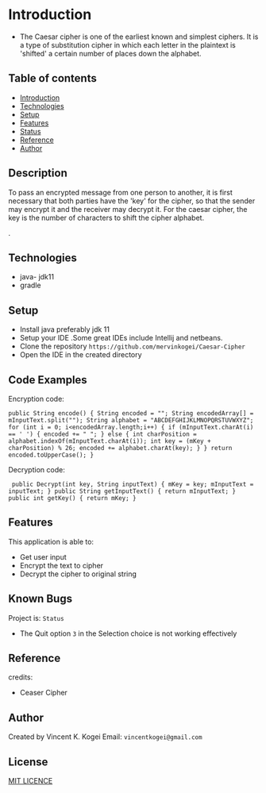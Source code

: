 #  Introduction
* The Caesar cipher is one of the earliest known and simplest ciphers. It is a type of substitution cipher in which each letter in the plaintext is 'shifted' a certain number of places down the alphabet.


## Table of contents
* [Introduction](#introduction)
* [Technologies](#technologies)
* [Setup](#setup)
* [Features](#features)
* [Status](#status)
* [Reference](#Reference)
* [Author](#Author)

## Description

To pass an encrypted message from one person to another, it is first necessary that both parties have the 'key' for the cipher, so that the sender may encrypt it and the receiver may decrypt it. For the caesar cipher, the key is the number of characters to shift the cipher alphabet.

. 


## Technologies
* java- jdk11
* gradle

## Setup
* Install java preferably jdk 11
* Setup your IDE .Some great IDEs include Intellij and  netbeans.
* Clone the repository `https://github.com/mervinkogei/Caesar-Cipher`
* Open the IDE in the created directory
## Code Examples
Encryption code:

`public String encode()
     {
         String encoded = "";
         String encodedArray[] = mInputText.split("");
         String alphabet = "ABCDEFGHIJKLMNOPQRSTUVWXYZ";
         for (int i = 0; i<encodedArray.length;i++)
         {
             if (mInputText.charAt(i) == ' ')
             {
                 encoded += " ";
             }
             else
             {
                 int charPosition = alphabet.indexOf(mInputText.charAt(i));
                 int key = (mKey + charPosition) % 26;
                 encoded += alphabet.charAt(key);
             }
         }
         return encoded.toUpperCase();
     }`
     
  Decryption code:
  
  ` public Decrypt(int key, String inputText) {
               mKey = key;
               mInputText = inputText;
           }
           public String getInputText() {
               return mInputText;
           }
           public int getKey() {
               return mKey;
           }`
## Features
This application is able to: 
* Get user input
* Encrypt the text to cipher
* Decrypt the cipher to original string

## Known Bugs
Project is: `Status`
* The Quit option `3` in the Selection choice is not working effectively

## Reference
credits:
*  Ceaser Cipher

## Author
Created by Vincent K. Kogei Email: `vincentkogei@gmail.com`

## License
[MIT LICENCE](license)